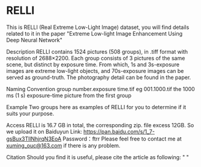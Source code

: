 # RELLI

This is RELLI (Real Extreme Low-Light Image) dataset, you will find details related to it in the paper "Extreme Low-light Image Enhancement Using Deep Neural Network"




Description  RELLI contains 1524 pictures (508  groups), in .tiff format with resolution of 2688×2200. Each group consists of 3 pictures of the same scene, but distinct by exposure time.    From which, 1s and 3s-exposure images are extreme low-light objects, and 70s-exposure images can be served as ground-truth. The photography detail can be found in the paper.




Naming Convention  group number.exposure time.tif  eg  001.1000.tif  the 1000 ms (1 s) exposure-time picture from the first group




Example  Two groups here as examples of RELLI for you to determine if it suits your purpose.




Access  RELLI is 16.7 GB in total, the corresponding zip. file excess 12GB. So we upload it on Baiduyun  Link:   https://pan.baidu.com/s/1_7-gsBux3TllNhjrqN3EoA   Password：ftrr 
  Please feel free to contact me at xuming_ouc@163.com if there is any problem.




Citation  Should you find it is useful, please cite the article as following:  "  "

  

